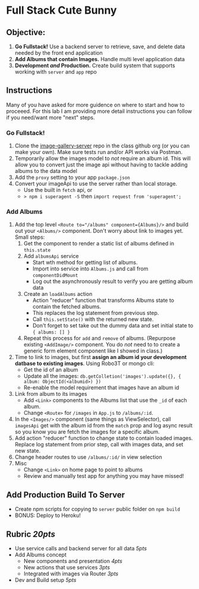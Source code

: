 Full Stack Cute Bunny
===

## Objective:
1. **Go Fullstack!** Use a backend server to retrieve, save, and delete data needed by the front end application
1. **Add Albums that contain Images.** Handle multi level application data
1. **Development _and_ Production.** Create build system that supports working with `server` and `app` repo 

## Instructions

Many of you have asked for more guidence on where to start and how to proceeed. For this lab I am providing
more detail instructions you can follow if you need/want more "next" steps.

### Go Fullstack!

1. Clone the [image-gallery-server](https://github.com/acl-401-js-fall-2017/image-gallery-server) 
repo in the class github org (or you can make your own). Make sure tests run and/or API works via Postman.
1. Temporarily allow the images model to _not_ require an album id. This will allow you to 
convert just the image api without having to tackle adding albums to the data model
1. Add the `proxy` setting to your app `package.json`
1. Convert your imageApi to use the server rather than local storage.
    * Use the built in `fetch` api,  or 
    * `> npm i superagent -S` then `import request from 'superagent';` 

### Add Albums
1. Add the top level `<Route to="/albums" component={Albums}/>` and build out 
your `<Albums/>` component. Don't worry about link to images yet. Small steps:
    1. Get the component to render a static list of albums defined in `this.state`
    1. Add `albumsApi` service
        * Start wth method for getting list of albums. 
        * Import into service into `Albums.js` and call from `componentDidMount`
        * Log out the asynchronously result to verify you are getting album data
    1. Create an `loadAlbums` action
        * Action "reducer" function that transforms Albums state to 
    contain the fetched albums. 
        * This replaces the log statement from previous step. 
        * Call `this.setState()` with the returned new state. 
        * Don't forget to set take out the dummy data and set initial state to `{ albums: [] }`
    1. Repeat this process for `add` and `remove` of albums. (Repurpose existing `<AddImage/>` 
    component. You do *not* need to to create a generic form element component like I 
    showed in class.)
1. Time to link to images, but first **assign an album id your development datbase to existing images**. Using Robo3T or mongo cli:
    * Get the id of an album
    * Update all the images: `db.getColletion('images').update({}, { album: ObjectId(<albumid>) })`
    * Re-enable the model requirement that images have an album id
1. Link from album to its images
    * Add `<Link>` components to the Albums list that use the `_id` of each album. 
    * Change `<Route>` for `/images` in `App.js` to `/albums/:id`.
1. In the `<Images/>` component (same things as ViewSelector), call `imagesApi` get with 
the album id from the `match` prop and log async result so you know you are fetch the images
for a specific album.
1. Add action "reducer" function to change state to contain loaded images. Replace log statement from
prior step, call with images data, and set new state.
1. Change header routes to use `/albums/:id/` in view selection
1. Misc
    * Change `<Link>` on home page to point to albums
    * Review and manually test app for anything you may have missed!

## Add Production Build To Server

* Create npm scripts for copying to `server` public folder on `npm build`
* BONUS: Deploy to Heroku!

## Rubric *20pts*
- Use service calls and backend server for all data *5pts*
- Add Albums concept
    - New components and presentation *4pts*
    - New actions that use services *3pts*
    - Integrated with images via Router *3pts* 
- Dev and Build setup *5pts*
